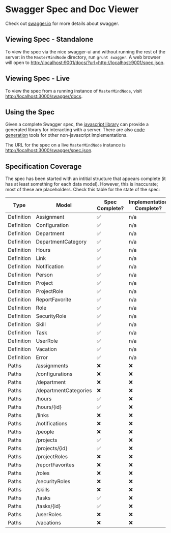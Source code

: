# Swagger Spec and Doc Viewer

Check out [swagger.io](http://swagger.io) for more details about swagger. 

## Viewing Spec - Standalone

To view the spec via the nice swagger-ui and without running the rest of the server: in the `MasterMindNode` directory, run `grunt swagger`. A web browser will open to [http://localhost:9001/docs/?url=http://localhost:9001/spec.json](http://localhost:9001/docs/?url=http://localhost:9001/spec.json). 

## Viewing Spec - Live

To view the spec from a running instance of `MasterMindNode`, visit [http://localhost:3000/swagger/docs](http://localhost:3000/swagger/docs).

## Using the Spec

Given a complete Swagger spec, the [javascript library](https://github.com/swagger-api/swagger-js) can provide a generated library for interacting with a server. There are also [code generation](https://github.com/swagger-api/swagger-codegen) tools for other non-javascript implementations.

The URL for the spec on a live `MasterMindNode` instance is [http://localhost:3000/swagger/spec.json](http://localhost:3000/swagger/spec.json).

## Specification Coverage

The spec has been started with an intitial structure that appears complete (it has at least something for each data model). However, this is inaccurate; most of these are placeholders. Check this table for the state of the spec:

| Type | Model | Spec Complete? | Implementation Complete? |
|------|-------|----------------|--------------------------|
| Definition | Assignment | :white_check_mark: | n/a |
| Definition | Configuration | :white_check_mark: | n/a |
| Definition | Department | :white_check_mark: | n/a |
| Definition | DepartmentCategory | :white_check_mark: | n/a |
| Definition | Hours | :white_check_mark: | n/a |
| Definition | Link | :white_check_mark: | n/a |
| Definition | Notification | :white_check_mark: | n/a |
| Definition | Person | :white_check_mark: | n/a |
| Definition | Project | :white_check_mark: | n/a |
| Definition | ProjectRole | :white_check_mark: | n/a |
| Definition | ReportFavorite | :white_check_mark: | n/a |
| Definition | Role | :white_check_mark: | n/a |
| Definition | SecurityRole | :white_check_mark: | n/a |
| Definition | Skill | :white_check_mark: | n/a |
| Definition | Task | :white_check_mark: | n/a |
| Definition | UserRole | :white_check_mark: | n/a |
| Definition | Vacation | :white_check_mark: | n/a |
| Definition | Error | :white_check_mark: | n/a |
| Paths | /assignments | :x: | :x: |
| Paths | /configurations | :x: | :x: |
| Paths | /department | :x: | :x: |
| Paths | /departmentCategories | :x: | :x: |
| Paths | /hours | :white_check_mark: | :x: |
| Paths | /hours/{id} | :white_check_mark: | :x: |
| Paths | /links | :x: | :x: |
| Paths | /notifications | :x: | :x: |
| Paths | /people | :x: | :x: |
| Paths | /projects | :white_check_mark: | :x: |
| Paths | /projects/{id} | :white_check_mark: | :x: |
| Paths | /projectRoles | :x: | :x: |
| Paths | /reportFavorites | :x: | :x: |
| Paths | /roles | :x: | :x: |
| Paths | /securityRoles | :x: | :x: |
| Paths | /skills | :x: | :x: |
| Paths | /tasks | :white_check_mark: | :x: |
| Paths | /tasks/{id} | :white_check_mark: | :x: |
| Paths | /userRoles | :x: | :x: |
| Paths | /vacations | :x: | :x: |